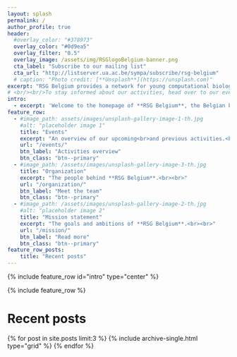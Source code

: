 ```yaml
---
layout: splash
permalink: /
author_profile: true
header:
  #overlay_color: "#378973"
  overlay_color: "#0d9ea5"
  overlay_filter: "0.5"
  overlay_image: /assets/img/RSGlogoBelgium-banner.png
  cta_label: "Subscribe to our mailing list"
  cta_url: "http://listserver.ua.ac.be/sympa/subscribe/rsg-belgium"
  # caption: "Photo credit: [**Unsplash**](https://unsplash.com)"
excerpt: "RSG Belgium provides a network for young computational biology and bioinformatics students and researchers in Belgium."
# <br/><br/>To stay informed about our activities, head over to our events page, social media accounts or mailing list."
intro:
  - excerpt: 'Welcome to the homepage of **RSG Belgium**, the Belgian branch of the **ISCB Student Council Regional Groups**.<br>If you are interested in joining our network or if you just want to keep up to date on the latest RSG Belgium news, please check out our [upcoming activities](/events/), follow our social media accounts (<i class="fa fa-twitter" aria-hidden="true"></i> [Twitter](https://twitter.com/rsgbelgium) & <i class="fa fa-facebook" aria-hidden="true"></i> [Facebook](https://www.facebook.com/RSGBelgium)), join our <i class="fa fa-slack" aria-hidden="true"></i> [Slack channel](mailto:rsg-belgium@iscbsc.org?Subject=RSG%20Slack%20Subscription&Body=I%20would%20like%20to%20join%20the%20RSG%20Belgium%20Slack%20channel%2E) or subscribe to the <i class="fa fa-envelope-o" aria-hidden="true"></i> [mailing list](http://listserver.ua.ac.be/sympa/subscribe/rsg-belgium).<br>We hope to see you at one of our upcoming events!'
feature_row:
  - #image_path: assets/images/unsplash-gallery-image-1-th.jpg
    #alt: "placeholder image 1"
    title: "Events"
    excerpt: "An overview of our upcoming<br>and previous activities.<br>"
    url: "/events/"
    btn_label: "Activities overview"
    btn_class: "btn--primary"
  - #image_path: /assets/images/unsplash-gallery-image-3-th.jpg
    title: "Organization"
    excerpt: "The people behind **RSG Belgium**.<br><br>"
    url: "/organization/"
    btn_label: "Meet the team"
    btn_class: "btn--primary"
  - #image_path: /assets/images/unsplash-gallery-image-2-th.jpg
    #alt: "placeholder image 2"
    title: "Mission statement"
    excerpt: "The goals and ambitions of **RSG Belgium**.<br><br>"
    url: "/mission/"
    btn_label: "Read more"
    btn_class: "btn--primary"
feature_row_posts:
    title: "Recent posts"    
---
```



<!-- #feature_row2:
#  - image_path: /assets/images/unsplash-gallery-image-2-th.jpg
#    alt: "placeholder image 2"
#    title: "Placeholder Image Left Aligned"
#    excerpt: 'This is some sample content that goes here with **Markdown** formatting. Left aligned with `type="left"`'
#    url: "#test-link"
#    btn_label: "Read More"
#    btn_class: "btn--primary"
#feature_row3:
#  - image_path: /assets/images/unsplash-gallery-image-2-th.jpg
#    alt: "placeholder image 2"
#    title: "Placeholder Image Right Aligned"
#    excerpt: 'This is some sample content that goes here with **Markdown** formatting. Right aligned with `type="right"`'
#    url: "#test-link"
#    btn_label: "Read More"
#    btn_class: "btn--primary"
#feature_row4:
#  - image_path: /assets/images/unsplash-gallery-image-2-th.jpg
#    alt: "placeholder image 2"
#    title: "Placeholder Image Center Aligned"
#    excerpt: 'This is some sample content that goes here with **Markdown** formatting. Centered with `type="center"`'
#    url: "#test-link"
#    btn_label: "Read More"
#    btn_class: "btn--primary" -->

<!-- {% include figure image_path="/assets/img/RSGlogoBelgium.png" alt="this is a placeholder image" caption="This is a figure caption." %} -->


{% include feature_row id="intro" type="center" %}


{% include feature_row %}


# Recent posts

<div class="grid__wrapper">
  {% for post in site.posts limit:3 %}
    {% include archive-single.html type="grid" %}
  {% endfor %}
</div>










<!-- {% include feature_row_posts %} -->

<!-- <div class="grid__wrapper">
  {% for post in site.portfolio %}
    {% include archive-single.html type="grid" %}
  {% endfor %}
</div>




{% for f in site.posts limit:3 %}

{% if f.url contains "://" %}
  {% capture f_url %}{{ f.url }}{% endcapture %}
{% else %}
  {% capture f_url %}{{ f.url | absolute_url }}{% endcapture %}
{% endif %}

<div class="feature__item{% if include.type %}--{{ include.type }}{% endif %}">
  <div class="archive__item">
    {% if f.image_path %}
      <div class="archive__item-teaser">
        <img src=
          {% if f.image_path contains "://" %}
            "{{ f.image_path }}"
          {% else %}
            "{{ f.image_path | absolute_url }}"
          {% endif %}
        alt="{% if f.alt %}{{ f.alt }}{% endif %}">
      </div>
    {% endif %}

    <div class="archive__item-body">
      {% if f.title %}
        <h2 class="archive__item-title">{{ f.title }}</h2>
      {% endif %}

      {% if f.excerpt %}
        <div class="archive__item-excerpt">
          {{ f.excerpt | markdownify }}
        </div>
      {% endif %}

      {% if f.url %}
        <p><a href="{{ f_url }}" class="btn {{ f.btn_class }}">{{ f.btn_label | default: site.data.ui-text[site.locale].more_label | default: "Learn More" }}</a></p>
      {% endif %}
    </div>
  </div>
</div>

{% endfor %} -->












<!-- {% capture written_year %}'None'{% endcapture %}
{% for post in site.posts %}
  {% capture year %}{{ post.date | date: '%Y' }}{% endcapture %}
  {% if year != written_year %}
    {% capture written_year %}{{ year }}{% endcapture %}
  {% endif %}
  {% include archive-single.html %}
{% endfor %} -->










<!-- {% include feature_row id="feature_row2" type="left" %}

{% include feature_row id="feature_row3" type="right" %}

{% include feature_row id="feature_row4" type="center" %} -->
